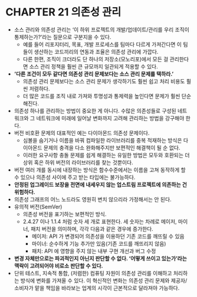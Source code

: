 # CHAPTER 21 의존성 관리

- 소스 관리와 의존성 관리는 ‘이 하위 프로젝트의 개발/업데이트/관리를 우리 조직이 통제하는가?’라는 질문으로 구분지을 수 있다.
    - 예를 들어 리포지터리, 목표, 개발 프로세스를 팀마다 다르게 가져간다면 이 팀들이 생산하는 코드끼리의 연동과 조율은 의존성 관리에 가깝다.
    - 다른 한편, 조직이 크더라도 단 하나의 저장소(모노리포)에서 모든 걸 관리한다면 소스 관리 정책을 훨씬 큰 규모까지 일관되게 적용할 수 있다.
- **’다른 조건이 모두 같다면 의존성 관리 문제보다는 소스 관리 문제를 택하라.’**
    - 의존성 관리 문제보다는 소스 관리 문제가 생각하기도 훨씬 쉽고 처리 비용도 훨씬 저렴하다.
    - 더 많은 코드를 조직 내로 가져와 투명성과 통제력을 높인다면 문제가 훨씬 단순해진다.
- 의존성 하나를 관리하는 방법이 중요한 게 아니다. 수많은 의존성들로 구성된 네트워크와 그 네트워크에 미래에 일어날 변화까지 고려해 관리하는 방법을 강구해야 한다.
- 버전 비호환 문제의 대표적인 예는 다이아몬드 의존성 문제이다.
    - 심볼을 숨기거나 이름을 바꿔 컴파일한 라이브러리를 중복 적재하는 방식은 다이아몬드 문제의 충격을 다소 완화해주지만 보편적인 해결책이 될 순 없다.
    - 이러한 요구사항 충돌 문제를 쉽게 해결하는 유일한 방법은 모두와 호환되는 더 상위 혹은 하위 버전의 라이브러리를 찾는 것뿐이다.
- 버전 여러 개를 동시에 내장하는 방식은 함수수준에서는 이름을 고쳐 동작하게 할 수 있으나 의존성 사이에 주고 받는 타입에는 불가능하다.
- **안정된 업그레이드 보장을 전면에 내세우지 않는 업스트림 프로젝트에 의존하는 건 위험하다.**
- 의존성 그래프의 어느 노드라도 영원히 변치 않으리라 가정해서는 안 된다.
- 유의적 버전(SemVer)
    - 의존성 버전을 표기하는 보편적인 방식.
    - 2.4.27 이나 1.1.4 처럼 숫자 세 개로 표현한다. 세 숫자는 차례로 메이저, 마이너, 패치 버전을 의미하며, 각각 다음과 같은 경우에 증가한다.
        - 메이저: API 가 변경되어 의존성을 이용하던 기존 코드를 깨뜨릴 수 있음
        - 마이너: 순수하게 기능 추가만 있음(기존 코드를 깨뜨리지 않음)
        - 패치: API 에 영향을 주지 않는 내부 구현 개선과 버그 수정
- **변경 자체만으로는 파괴적인지 아닌지 판단할 수 없다. ‘어떻게 쓰이고 있는가’라는 맥락이 고려되어야 비로소 판단할 수 있다.**
- 단위 테스트, 지속적 통합, (저렴한) 컴퓨팅 자원이 의존성 관리를 이해하고 처리하는 방식에 변화를 가져올 수 있다. 이 혁신적인 변화는 의존성 관리 문제와 제공자/소비자가 맡을 책임을 바라보는 업계의 시각이 근본적으로 달라져야 가능하다.